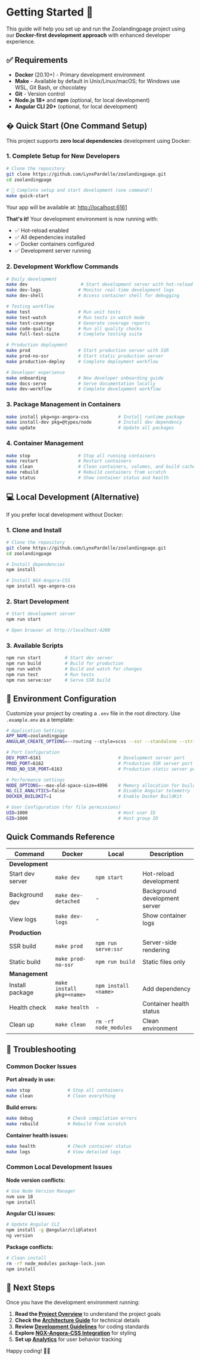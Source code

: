 # Getting Started 🚀

This guide will help you set up and run the Zoolandingpage project using our **Docker-first development approach** with enhanced developer experience.

## ✅ Requirements

- **Docker** (20.10+) - Primary development environment
- **Make** - Available by default in Unix/Linux/macOS; for Windows use WSL, Git Bash, or chocolatey
- **Git** - Version control
- **Node.js 18+** and **npm** (optional, for local development)
- **Angular CLI 20+** (optional, for local development)

## � Quick Start (One Command Setup)

This project supports **zero local dependencies** development using Docker:

### 1. Complete Setup for New Developers

```bash
# Clone the repository
git clone https://github.com/LynxPardelle/zoolandingpage.git
cd zoolandingpage

# 🚀 Complete setup and start development (one command!)
make quick-start
```

Your app will be available at: [http://localhost:6161](http://localhost:6161)

**That's it!** Your development environment is now running with:

- ✅ Hot-reload enabled
- ✅ All dependencies installed
- ✅ Docker containers configured
- ✅ Development server running

### 2. Development Workflow Commands

```bash
# Daily development
make dev                    # Start development server with hot-reload
make dev-logs              # Monitor real-time development logs
make dev-shell             # Access container shell for debugging

# Testing workflow
make test                  # Run unit tests
make test-watch            # Run tests in watch mode
make test-coverage         # Generate coverage reports
make code-quality          # Run all quality checks
make full-test-suite       # Complete testing suite

# Production deployment
make prod                  # Start production server with SSR
make prod-no-ssr           # Start static production server
make production-deploy     # Complete deployment workflow

# Developer experience
make onboarding            # New developer onboarding guide
make docs-serve            # Serve documentation locally
make dev-workflow          # Complete development workflow
```

### 3. Package Management in Containers

```bash
make install pkg=ngx-angora-css           # Install runtime package
make install-dev pkg=@types/node          # Install dev dependency
make update                               # Update all packages
```

### 4. Container Management

```bash
make stop                  # Stop all running containers
make restart               # Restart containers
make clean                 # Clean containers, volumes, and build cache
make rebuild               # Rebuild containers from scratch
make status                # Show container status and health
```

## 💻 Local Development (Alternative)

If you prefer local development without Docker:

### 1. Clone and Install

```bash
# Clone the repository
git clone https://github.com/LynxPardelle/zoolandingpage.git
cd zoolandingpage

# Install dependencies
npm install

# Install NGX-Angora-CSS
npm install ngx-angora-css
```

### 2. Start Development

```bash
# Start development server
npm run start

# Open browser at http://localhost:4200
```

### 3. Available Scripts

```bash
npm run start         # Start dev server
npm run build         # Build for production
npm run watch         # Build and watch for changes
npm run test          # Run tests
npm run serve:ssr     # Serve SSR build
```

## 🌱 Environment Configuration

Customize your project by creating a `.env` file in the root directory. Use `.example.env` as a template:

```bash
# Application Settings
APP_NAME=zoolandingpage
ANGULAR_CREATE_OPTIONS=--routing --style=scss --ssr --standalone --strict

# Port Configuration  
DEV_PORT=6161                             # Development server port
PROD_PORT=6162                            # Production SSR server port
PROD_NO_SSR_PORT=6163                     # Production static server port

# Performance settings
NODE_OPTIONS=--max-old-space-size=4096    # Memory allocation for builds
NG_CLI_ANALYTICS=false                    # Disable Angular telemetry
DOCKER_BUILDKIT=1                         # Enable Docker BuildKit

# User Configuration (for file permissions)
UID=1000                                  # Host user ID
GID=1000                                  # Host group ID
```

## Quick Commands Reference

| Command | Docker | Local | Description |
|---------|--------|-------|-------------|
| **Development** |
| Start dev server | `make dev` | `npm start` | Hot-reload development |
| Background dev | `make dev-detached` | - | Background development server |
| View logs | `make dev-logs` | - | Show container logs |
| **Production** |
| SSR build | `make prod` | `npm run serve:ssr` | Server-side rendering |
| Static build | `make prod-no-ssr` | `npm run build` | Static files only |
| **Management** |
| Install package | `make install pkg=<name>` | `npm install <name>` | Add dependency |
| Health check | `make health` | - | Container health status |
| Clean up | `make clean` | `rm -rf node_modules` | Clean environment |

## 🔧 Troubleshooting

### Common Docker Issues

**Port already in use:**

```bash
make stop              # Stop all containers
make clean             # Clean everything
```

**Build errors:**

```bash
make debug             # Check compilation errors
make rebuild           # Rebuild from scratch
```

**Container health issues:**

```bash
make health            # Check container status
make logs              # View detailed logs
```

### Common Local Development Issues

**Node version conflicts:**

```bash
# Use Node Version Manager
nvm use 18
npm install
```

**Angular CLI issues:**

```bash
# Update Angular CLI
npm install -g @angular/cli@latest
ng version
```

**Package conflicts:**

```bash
# Clean install
rm -rf node_modules package-lock.json
npm install
```

## 🎯 Next Steps

Once you have the development environment running:

1. **Read the [Project Overview](./README.md)** to understand the project goals
2. **Check the [Architecture Guide](./02-architecture.md)** for technical details
3. **Review [Development Guidelines](./03-development-guide.md)** for coding standards
4. **Explore [NGX-Angora-CSS Integration](./04-ngx-angora-css.md)** for styling
5. **Set up [Analytics](./05-analytics-tracking.md)** for user behavior tracking

Happy coding! 🧑‍💻

